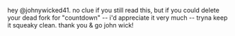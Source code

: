 hey @johnywicked41. no clue if you still read this, but if you could delete your dead fork for "countdown" -- i'd appreciate it very much -- tryna keep it squeaky clean. thank you & go john wick!
